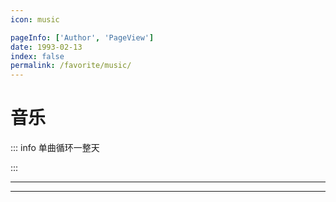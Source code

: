 ```yaml
---
icon: music

pageInfo: ['Author', 'PageView']
date: 1993-02-13
index: false
permalink: /favorite/music/
---
```


# 音乐

::: info 单曲循环一整天

:::

---

<Catalog base='/favorite/music/' />

---
